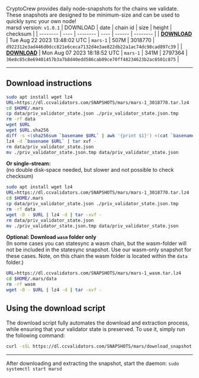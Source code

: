 CryptoCrew provides daily node-snapshots for the chains we validate. These snapshots are designed to be minimum-size and can be used to quickly sync your own node!  
marsd version: `v1.0.1`
| DOWNLOAD | date | chain id | size | height | checksum |
| -------- | ---- | -------- | ---- | ------ | -------- |
| **[DOWNLOAD](https://dl.ccvalidators.com/SNAPSHOTS/$CHAIN_NAME/mars-1_3018770.tar.lz4)** | Tue Aug 22 2023 13:48:02 UTC | `mars-1` | 507M | 3018770 | `d922312e3ad446d0dcc821e6ceca7132d4e3ae822db22a1ac74dc98cad897c39` |
| **[DOWNLOAD](https://dl.ccvalidators.com/SNAPSHOTS/$CHAIN_NAME/mars-1_2797364.tar.lz4)** | Mon Aug 07 2023 18:18:52 UTC | `mars-1` | 341M | 2797364 | `36e8c85c8e69401457b3a7b8d40edd586cab09ce70ff48234623b2ac6501c875` |
 
---
## Download instructions
 
```sh
sudo apt install wget lz4
URL=https://dl.ccvalidators.com/SNAPSHOTS/mars/mars-1_3018770.tar.lz4
cd $HOME/.mars
cp data/priv_validator_state.json ./priv_validator_state.json.tmp
rm -rf data
wget $URL
wget $URL.sha256
diff -s <(sha256sum `basename $URL` | awk '{print $1}') <(cat `basename $URL`.sha256)
lz4 -d `basename $URL` | tar xvf -
rm data/priv_validator_state.json
mv ./priv_validator_state.json.tmp data/priv_validator_state.json
```
**Or single-stream:**  
(no double disk-space needed, but slower and not possible to check checksum)
```sh
sudo apt install wget lz4
URL=https://dl.ccvalidators.com/SNAPSHOTS/mars/mars-1_3018770.tar.lz4
cd $HOME/.mars
cp data/priv_validator_state.json ./priv_validator_state.json.tmp
rm -rf data
wget -O - $URL | lz4 -d | tar -xvf -
rm data/priv_validator_state.json
mv ./priv_validator_state.json.tmp data/priv_validator_state.json
```
**Optional: Download `wasm` folder only**  
(In some cases you can statesync a wasm chain, but the wasm-folder will not be included in the statesync snapshot. Use our wasm-only snapshot for these cases. Note, on this chain the wasm folder is located within the `data` folder.)
```sh
URL=https://dl.ccvalidators.com/SNAPSHOTS/mars/mars-1_wasm.tar.lz4
cd $HOME/.mars/data
rm -rf wasm
wget -O - $URL | lz4 -d | tar -xvf -
```
## Using the download script
 
The download script fully automates the download and extraction process, while ensuring that your validator state is preserved. To use it, simply run the following command:
 
```sh
curl -sSL https://dl.ccvalidators.com/SNAPSHOTS/mars/download_snapshot.sh | bash
```
---
After downloading and extracting the snapshot, start the daemon: `sudo systemctl start marsd`
